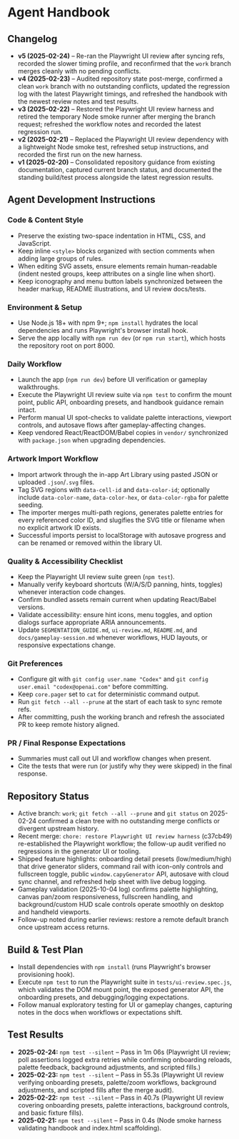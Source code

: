 # Agent Handbook

## Changelog
- **v5 (2025-02-24)** – Re-ran the Playwright UI review after syncing refs, recorded the slower timing profile, and reconfirmed that the `work` branch merges cleanly with no pending conflicts.
- **v4 (2025-02-23)** – Audited repository state post-merge, confirmed a clean `work` branch with no outstanding conflicts, updated the regression log with the latest Playwright timings, and refreshed the handbook with the newest review notes and test results.
- **v3 (2025-02-22)** – Restored the Playwright UI review harness and retired the temporary Node smoke runner after merging the branch request; refreshed the workflow notes and recorded the latest regression run.
- **v2 (2025-02-21)** – Replaced the Playwright UI review dependency with a lightweight Node smoke test, refreshed setup instructions, and recorded the first run on the new harness.
- **v1 (2025-02-20)** – Consolidated repository guidance from existing documentation, captured current branch status, and documented the standing build/test process alongside the latest regression results.

## Agent Development Instructions

### Code & Content Style
- Preserve the existing two-space indentation in HTML, CSS, and JavaScript.
- Keep inline `<style>` blocks organized with section comments when adding large groups of rules.
- When editing SVG assets, ensure elements remain human-readable (indent nested groups, keep attributes on a single line when short).
- Keep iconography and menu button labels synchronized between the header markup, README illustrations, and UI review docs/tests.

### Environment & Setup
- Use Node.js 18+ with npm 9+; `npm install` hydrates the local dependencies and runs Playwright's browser install hook.
- Serve the app locally with `npm run dev` (or `npm run start`), which hosts the repository root on port 8000.

### Daily Workflow
- Launch the app (`npm run dev`) before UI verification or gameplay walkthroughs.
- Execute the Playwright UI review suite via `npm test` to confirm the mount point, public API, onboarding presets, and handbook guidance remain intact.
- Perform manual UI spot-checks to validate palette interactions, viewport controls, and autosave flows after gameplay-affecting changes.
- Keep vendored React/ReactDOM/Babel copies in `vendor/` synchronized with `package.json` when upgrading dependencies.

### Artwork Import Workflow
- Import artwork through the in-app Art Library using pasted JSON or uploaded `.json`/`.svg` files.
- Tag SVG regions with `data-cell-id` and `data-color-id`; optionally include `data-color-name`, `data-color-hex`, or `data-color-rgba` for palette seeding.
- The importer merges multi-path regions, generates palette entries for every referenced color ID, and slugifies the SVG title or filename when no explicit artwork ID exists.
- Successful imports persist to localStorage with autosave progress and can be renamed or removed within the library UI.

### Quality & Accessibility Checklist
- Keep the Playwright UI review suite green (`npm test`).
- Manually verify keyboard shortcuts (W/A/S/D panning, hints, toggles) whenever interaction code changes.
- Confirm bundled assets remain current when updating React/Babel versions.
- Validate accessibility: ensure hint icons, menu toggles, and option dialogs surface appropriate ARIA announcements.
- Update `SEGMENTATION_GUIDE.md`, `ui-review.md`, `README.md`, and `docs/gameplay-session.md` whenever workflows, HUD layouts, or responsive expectations change.

### Git Preferences
- Configure git with `git config user.name "Codex"` and `git config user.email "codex@openai.com"` before committing.
- Keep `core.pager` set to `cat` for deterministic command output.
- Run `git fetch --all --prune` at the start of each task to sync remote refs.
- After committing, push the working branch and refresh the associated PR to keep remote history aligned.

### PR / Final Response Expectations
- Summaries must call out UI and workflow changes when present.
- Cite the tests that were run (or justify why they were skipped) in the final response.

## Repository Status
- Active branch: `work`; `git fetch --all --prune` and `git status` on 2025-02-24 confirmed a clean tree with no outstanding merge conflicts or divergent upstream history.
- Recent merge: `chore: restore Playwright UI review harness` (c37cb49) re-established the Playwright workflow; the follow-up audit verified no regressions in the generator UI or tooling.
- Shipped feature highlights: onboarding detail presets (low/medium/high) that drive generator sliders, command rail with icon-only controls and fullscreen toggle, public `window.capyGenerator` API, autosave with cloud sync channel, and refreshed help sheet with live debug logging.
- Gameplay validation (2025-10-04 log) confirms palette highlighting, canvas pan/zoom responsiveness, fullscreen handling, and background/custom HUD scale controls operate smoothly on desktop and handheld viewports.
- Follow-up noted during earlier reviews: restore a remote default branch once upstream access returns.

## Build & Test Plan
- Install dependencies with `npm install` (runs Playwright's browser provisioning hook).
- Execute `npm test` to run the Playwright suite in `tests/ui-review.spec.js`, which validates the DOM mount point, the exposed generator API, the onboarding presets, and debugging/logging expectations.
- Follow manual exploratory testing for UI or gameplay changes, capturing notes in the docs when workflows or expectations shift.

## Test Results
- **2025-02-24:** `npm test --silent` – Pass in 1m 06s (Playwright UI review; poll assertions logged extra retries while confirming onboarding reloads, palette feedback, background adjustments, and scripted fills.)
- **2025-02-23:** `npm test --silent` – Pass in 55.3s (Playwright UI review verifying onboarding presets, palette/zoom workflows, background adjustments, and scripted fills after the merge audit).
- **2025-02-22:** `npm test --silent` – Pass in 40.7s (Playwright UI review covering onboarding presets, palette interactions, background controls, and basic fixture fills).
- **2025-02-21:** `npm test --silent` – Pass in 0.4s (Node smoke harness validating handbook and index.html scaffolding).
